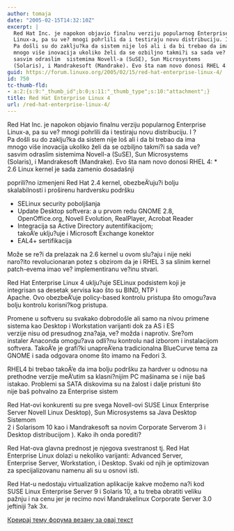 ```yaml
---
author: tomaja
date: "2005-02-15T14:32:10Z"
excerpt: |
  Red Hat Inc. je napokon objavio finalnu verziju popularnog Enterprise
  Linux-a, pa su ve? mnogi pohrlili da i testiraju novu distribuciju. I ?
  Pa došli su do zaklju?ka da sistem nije loš ali i da bi trebao da ima
  mnogo više inovacija ukoliko želi da se ozbiljno takmi?i sa sada ve?
  sasvim odraslim  sistemima Novell-a (SuSE), Sun Microsystems
  (Solaris), i Mandrakesoft (Mandrake). Evo šta nam novo donosi RHEL 4:
guid: https://forum.linuxo.org/2005/02/15/red-hat-enterprise-linux-4/
id: 750
tc-thumb-fld:
- a:2:{s:9:"_thumb_id";b:0;s:11:"_thumb_type";s:10:"attachment";}
title: Red Hat Enterprise Linux 4
url: /red-hat-enterprise-linux-4/
---
```

Red Hat Inc. je napokon objavio finalnu verziju popularnog Enterprise  
Linux-a, pa su ve? mnogi pohrlili da i testiraju novu distribuciju. I ?  
Pa došli su do zaklju?ka da sistem nije loš ali i da bi trebao da ima  
mnogo više inovacija ukoliko želi da se ozbiljno takmi?i sa sada ve?  
sasvim odraslim sistemima Novell-a (SuSE), Sun Microsystems  
(Solaris), i Mandrakesoft (Mandrake). Evo šta nam novo donosi RHEL 4:<!--break--> * 2.6 Linux kernel je sada zamenio dosadašnji

  
poprili?no izmenjeni Red Hat 2.4 kernel, obezbeÄ‘uju?i bolju  
skalabilnosti i proširenu hardversku podršku  
* SELinux security poboljšanja  
* Update Desktop softvera: a u prvom redu GNOME 2.8,  
OpenOffice.org, Novell Evolution, RealPlayer, Acrobat Reader  
* Integracija sa Active Directory autentifikacijom;  
takoÄ‘e uklju?uje i Microsoft Exchange konektor  
* EAL4+ sertifikacija

Može se re?i da prelazak na 2.6 kernel u ovom slu?aju i nije neki  
naro?ito revolucionaran potez s obzirom da je i RHEL 3 sa slinim kernel  
patch-evema imao ve? implementiranu ve?inu stvari.

Red Hat Enterprise Linux 4 uklju?uje SELinux podsistem koji je  
integrisan sa desetak servisa kao što su BIND, NTP i  
Apache. Ovo obezbeÄ‘uje policy-based kontrolu pristupa što omogu?ava  
bolju kontrolu korisni?kog pristupa.

Promene u softveru su svakako dobrodošle ali samo na nivou primene  
sistema kao Desktop i Workstation varijanti dok za AS i ES  
verzije nisu od presudnog zna?aja, ve? možda i naprotiv. Sre?om  
instaler Anaconda omogu?ava odli?nu kontrolu nad izborom i instalacijom  
softvera. TakoÄ‘e je grafi?ki unapreÄ‘ena tradicionalna BlueCurve tema za  
GNOME i sada odgovara onome što imamo na Fedori 3. 

RHEL4 bi trebao takoÄ‘e da ima bolju podršku za hardver u odnosu na  
prethodne verzije meÄ‘utim sa klasni?nijim PC mašinama se i nije baš  
istakao. Problemi sa SATA diskovima su na žalost i dalje pristuni što  
nije baš pohvalno za Enterprise sistem 

Red Hat-ovi konkurenti su pre svega Novell-ovi SUSE Linux Enterprise  
Server Novell Linux Desktop), Sun Microsystems sa Java Desktop Sistemom  
2 i Solarisom 10 kao i Mandrakesoft sa novim Corporate Serverom 3 i  
Desktop distribucijom ). Kako ih onda porediti?

Red Hat-ova glavna prednost je njegova svestranost tj. Red Hat  
Enterprise Linux dolazi u nekoliko varijanti: Advanced Server,  
Enterprise Server, Workstation, i Desktop. Svaki od njih je optimizovan  
za specijalizovanu namenu ali su u osnovi isti. 

Red Hat-u nedostaju virtualization aplikacije kakve možemo na?i kod  
SUSE Linux Enterprise Server 9 i Solaris 10, a tu treba obratiti veliku  
pažnju i na cenu jer je recimo novi Mandrakelinux Corporate Server 3.0  
jeftiniji ?ak 3x.

[Креирај тему форума везану за овај текст](https://linuxo.org/nova-tema-na-forumu/?se_pid=750)